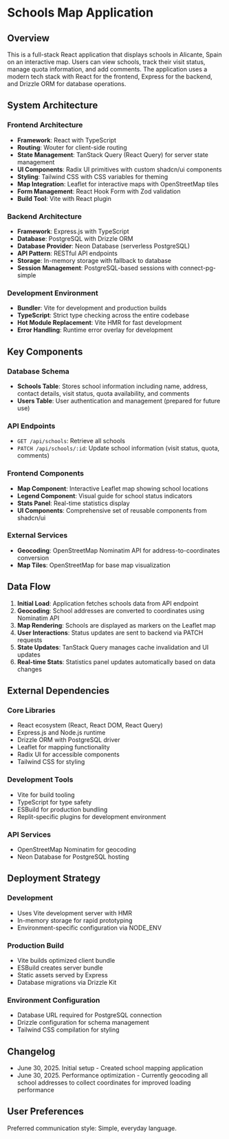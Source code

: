 # Schools Map Application

## Overview
This is a full-stack React application that displays schools in Alicante, Spain on an interactive map. Users can view schools, track their visit status, manage quota information, and add comments. The application uses a modern tech stack with React for the frontend, Express for the backend, and Drizzle ORM for database operations.

## System Architecture

### Frontend Architecture
- **Framework**: React with TypeScript
- **Routing**: Wouter for client-side routing
- **State Management**: TanStack Query (React Query) for server state management
- **UI Components**: Radix UI primitives with custom shadcn/ui components
- **Styling**: Tailwind CSS with CSS variables for theming
- **Map Integration**: Leaflet for interactive maps with OpenStreetMap tiles
- **Form Management**: React Hook Form with Zod validation
- **Build Tool**: Vite with React plugin

### Backend Architecture
- **Framework**: Express.js with TypeScript
- **Database**: PostgreSQL with Drizzle ORM
- **Database Provider**: Neon Database (serverless PostgreSQL)
- **API Pattern**: RESTful API endpoints
- **Storage**: In-memory storage with fallback to database
- **Session Management**: PostgreSQL-based sessions with connect-pg-simple

### Development Environment
- **Bundler**: Vite for development and production builds
- **TypeScript**: Strict type checking across the entire codebase
- **Hot Module Replacement**: Vite HMR for fast development
- **Error Handling**: Runtime error overlay for development

## Key Components

### Database Schema
- **Schools Table**: Stores school information including name, address, contact details, visit status, quota availability, and comments
- **Users Table**: User authentication and management (prepared for future use)

### API Endpoints
- `GET /api/schools`: Retrieve all schools
- `PATCH /api/schools/:id`: Update school information (visit status, quota, comments)

### Frontend Components
- **Map Component**: Interactive Leaflet map showing school locations
- **Legend Component**: Visual guide for school status indicators
- **Stats Panel**: Real-time statistics display
- **UI Components**: Comprehensive set of reusable components from shadcn/ui

### External Services
- **Geocoding**: OpenStreetMap Nominatim API for address-to-coordinates conversion
- **Map Tiles**: OpenStreetMap for base map visualization

## Data Flow

1. **Initial Load**: Application fetches schools data from API endpoint
2. **Geocoding**: School addresses are converted to coordinates using Nominatim API
3. **Map Rendering**: Schools are displayed as markers on the Leaflet map
4. **User Interactions**: Status updates are sent to backend via PATCH requests
5. **State Updates**: TanStack Query manages cache invalidation and UI updates
6. **Real-time Stats**: Statistics panel updates automatically based on data changes

## External Dependencies

### Core Libraries
- React ecosystem (React, React DOM, React Query)
- Express.js and Node.js runtime
- Drizzle ORM with PostgreSQL driver
- Leaflet for mapping functionality
- Radix UI for accessible components
- Tailwind CSS for styling

### Development Tools
- Vite for build tooling
- TypeScript for type safety
- ESBuild for production bundling
- Replit-specific plugins for development environment

### API Services
- OpenStreetMap Nominatim for geocoding
- Neon Database for PostgreSQL hosting

## Deployment Strategy

### Development
- Uses Vite development server with HMR
- In-memory storage for rapid prototyping
- Environment-specific configuration via NODE_ENV

### Production Build
- Vite builds optimized client bundle
- ESBuild creates server bundle
- Static assets served by Express
- Database migrations via Drizzle Kit

### Environment Configuration
- Database URL required for PostgreSQL connection
- Drizzle configuration for schema management
- Tailwind CSS compilation for styling

## Changelog
- June 30, 2025. Initial setup - Created school mapping application
- June 30, 2025. Performance optimization - Currently geocoding all school addresses to collect coordinates for improved loading performance

## User Preferences
Preferred communication style: Simple, everyday language.